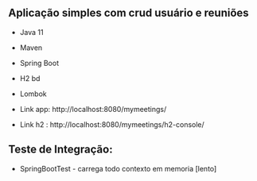 ## Aplicação simples com crud usuário e reuniões

- Java 11
- Maven
- Spring Boot
- H2 bd
- Lombok

- Link app: http://localhost:8080/mymeetings/
- Link h2 : http://localhost:8080/mymeetings/h2-console/

## Teste de Integração:
- SpringBootTest - carrega todo contexto em memoria [lento]
